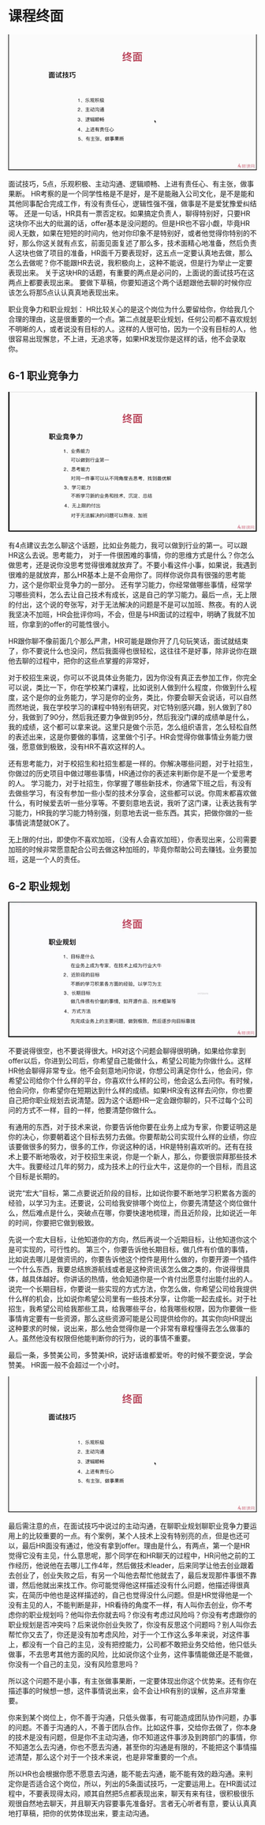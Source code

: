 # 课程终面
![](https://github.com/jingfeidi/jingfeidi.github.io/blob/master/interview/01/img/20200116212414.png)<br>

面试技巧，5点，乐观积极、主动沟通、逻辑顺畅、上进有责任心、有主张，做事果断。
HR考察的是一个同学性格是不是好，是不是能融入公司文化，是不是能和其他同事配合完成工作，有没有责任心，逻辑性强不强，做事是不是爱犹豫爱纠结等。
还是一句话，HR具有一票否定权。如果搞定负责人，聊得特别好，只要HR这块你不出大的纰漏的话，offer基本是没问题的。但是HR也不容小觑，毕竟HR阅人无数，如果在短短的时间内，他对你印象不是特别好，或者他觉得你特别的不好，那么你这关就有点玄，前面见面复述了那么多，技术面精心地准备，然后负责人这块也做了项目的准备，HR面千万要表现好，这五点一定要认真地去做，那么怎么去做呢？你不能跟HR去说，我积极向上，这种不能说，但是行为举止一定要表现出来。
关于这块HR的话题，有重要的两点是必问的，上面说的面试技巧在这两点上都要表现出来。
要做下草稿，你要知道这个两个话题跟他去聊的时候你应该怎么将那5点认认真真地表现出来。

职业竞争力和职业规划：
HR比较关心的是这个岗位为什么要留给你，你给我几个合理的理由，这是很重要的一个点。第二点就是职业规划，任何公司都不喜欢规划不明晰的人，或者说没有目标的人。这样的人很可怕，因为一个没有目标的人，他很容易出现懈怠，不上进，无追求等，如果HR发现你是这样的话，他不会录取你。

## 6-1 职业竞争力
![](https://github.com/jingfeidi/jingfeidi.github.io/blob/master/interview/01/img/20200116212820.png)<br>

有4点建议去怎么聊这个话题，比如业务能力，我可以做到行业的第一。可以跟HR这么去说。思考能力， 对于一件很困难的事情，你的思维方式是什么？你怎么做思考，还是说你没思考觉得很难就放弃了。不要小看这件小事，如果说，我遇到很难的是就放弃，那么HR基本上是不会用你了。同样你说你具有很强的思考能力，这个是你职业竞争力的一部分。
还有学习能力，你经常做哪些事情，经常学习哪些资料，怎么去让自己技术有成长，这是自己的学习能力。最后一点，无上限的付出，这个说的夸张写，对于无法解决的问题是不是可以加班、熬夜。有的人说我坚决不加班，HR会批评你吗，不会，但是与HR面试的过程中，明确了我就不加班，你拿到的offer的可能性很小。

HR跟你聊不像前面几个那么严肃，HR可能是跟你开了几句玩笑话，面试就结束了，你不要说什么也没问，然后我面得也很轻松，这往往不是好事，除非说你在跟他去聊的过程中，把你的这些点掌握的非常好，

对于校招生来说，你可以不说具体业务能力，因为你没有真正去参加工作，你完全可以说，类比一下，你在学校某门课程，比如说别人做到什么程度，你做到什么程度，这个是你的业务能力，学习是你的业务，类比，你要会聊天会说话，可以自然而然地说，我在学校学习的课程中特别有研究，对它特别感兴趣，别人做到了80分，我做到了90分，然后我还要力争做到95分，然后我没门课的成绩单是什么，我的成绩，这个都可以拿来说。这里只是做个示范，怎么组织语言，怎么轻松自然的表述出来，这是你要做的事情，这里做个引子。HR会觉得你做事情业务能力很强，愿意做到极致，没有HR不喜欢这样的人。

还有思考能力，对于校招生和社招生都是一样的。你解决哪些问题，对于社招生，你做过的历史项目中做过哪些事情，HR通过你的表述来判断你是不是一个爱思考的人。
学习能力，对于社招生，你掌握了哪些新技术，你通常下班之后，有没有去做些学习，有没有参加一些小型的技术分享会，这些都可以说。你周末都喜欢做什么，有时候爱去听一些分享等。不要刻意地去说，我听了这门课，让表达我有学习能力，HR我的学习能力特别强，刻意地去说一些东西。其实，把做你做的一些事情说清楚就OK了。

无上限的付出，即使你不喜欢加班，（没有人会喜欢加班），你表现出来，公司需要加班的时候非常愿意配合公司去做这种加班的，毕竟你帮助公司去赚钱。业务要加班，这是一个人的责任。

## 6-2 职业规划
![](https://github.com/jingfeidi/jingfeidi.github.io/blob/master/interview/01/img/20200116213057.png)<br>

不要说得很空，也不要说得很大。HR对这个问题会聊得很明确，如果给你拿到offer以后，你进到公司后，你希望自己能做什么，希望公司能为你做什么。这样HR他会聊得非常专业。他不会刻意地问你说，你想公司满足你什么，他会问，你希望公司给你个什么样的平台，你喜欢什么样的公司，他会这么去问你。有时候，他会问你，你希望你在短期达到什么样的成绩。如果HR没有这样去问你，你也要自己把你职业规划去说清楚。因为这个话题HR一定会跟你聊的，只不过每个公司问的方式不一样，目的一样，他要清楚你做什么。

有通用的东西，对于技术来说，你要告诉他你要在业务上成为专家，你要证明这是你的决心，你要朝着这个目标去努力去做。你要帮助公司实现什么样的业绩，你应该要做很多的努力，很多的工作，你说这种的话，HR是特别喜欢听的。还有在技术上要不断地吸收，对于校招生来说，你是一个新人，那么，你要很崇拜那些技术大牛。我要经过几年的努力，成为技术上的行业大牛，这是你的一个目标，而且这个目标是长期的。

说完“宏大”目标，第二点要说近阶段的目标，比如说你要不断地学习积累各方面的经验，以学习为主。还要说，公司给我安排哪个岗位上，你要先清楚这个岗位做什么，然后难点是什么，突破点在哪，你要快速地梳理，而且近阶段，比如说近一年的时间，你要把它做到极致。 

先说一个宏大目标，让他知道你的方向，然后再说一个近期目标，让他知道你这个是可实现的，可行性的。
第三个，你要告诉他长期目标，做几件有价值的事情，比如说去哪儿是做资讯的，你要告诉他这个控件是用什么做的，你要开源一个插件一个什么东西，我要总结旅游航线或者是这种资讯该怎么做之类的，你说得很具体，越具体越好。你讲话的热情，他会知道你是一个肯付出愿意付出能付出的人。
说完一个长期目标，你要说一些实现的方式方法，你怎么做，你希望公司给我提供什么样的机会，比如说你希望公司里有一些技术分享，让你能一起去成长。对于社招生，我希望公司给我那些工具，给我哪些平台，给我哪些权限，因为你要做一些事情肯定要有一些资源，那么这些资源可能是公司提供给你的。其实你向HR提出这种要求的时候，说出来，那么他会觉得你是一个非常有章程懂得去怎么做事的人。虽然他没有权限但他能判断你的行为，说的事情不重要。

最后一条，多赞美公司，多赞美HR，说好话谁都爱听。夸的时候不要空说，学会赞美。
HR面一般不会超过一个小时。

![](https://github.com/jingfeidi/jingfeidi.github.io/blob/master/interview/01/img/20200116212414.png)<br>

最后需注意的点，在面试技巧中说过的主动沟通，在聊职业规划聊职业竞争力要运用上的比较重要的一点。有个案例，某个人技术上没有特别亮的点，但是也还可以，最后HR面没有通过，他没有拿到offer。理由是什么，有两点，第一个是HR觉得它没有主见，什么意思呢，那个同学在和HR聊天的过程中，HR问他之前的工作经历，他说他在去哪儿工作4年，然后做技术leader，后来同学让他去创业跟着去创业了，创业失败之后，有另一个叫他去帮忙他就去了，最后发现那件事很不靠谱，然后他就出来找工作。你可能觉得他这样描述没有什么问题，他描述得很真实，在简历中他也是这样描述的，自己也觉得没什么问题。但是HR觉得他是一个没有主见的人，不能判断是非，HR看待的角度不一样，有人叫你去创业，你不考虑你的职业规划吗？他叫你去你就去吗？你没有考虑过风险吗？你没有考虑跟你的职业规划是否冲突吗？后来说你创业失败了，你没有反思这个问题吗？别人叫你去帮忙你又去了，你还是没有加考虑风险，对于一个工作这么多年来说，对这件事上，都没有一个自己的主见，没有把控能力，公司都不敢把业务交给他，他只低头做事，不去思考其他方面的风险，比如说你这个业务，这件事情能做还是不能做，你没有一个自己的主见，没有风险意思吗？

所以这个问题不是小事，有主张做事果断，一定要体现出你这个优势来。还有你在描述事的时候想一想，这件事情说出来，会不会让HR有别的误解，这点非常重要。

你来到某个岗位上，你不善于沟通，只低头做事，有可能造成团队协作问题，办事的问题。不善于沟通的人，不善于团队合作。比如这件事，交给你去做了，你本身的技术是没有问题，但是你不主动沟通，你不知道这件事涉及到跨部门的事情，你不知道怎么去沟通，你也不愿去沟通，甚至你的沟通是有限的，不能把这个事情描述清楚，那么这个对于一个技术来说，也是非常重要的一个点。

所以HR也会根据你愿不愿意去沟通，能不能去沟通，能不能有效的趋沟通。来判定你是否适合这个岗位，所以，列出的5条面试技巧，一定要运用上。在HR面试过程中，不要表现得太闷，顺其自然把5点都表现出来，聊天有来有往，很积极很乐观很自然地去聊天，并且聊天内容要事先准备好。言者无心听者有意，要认认真真地打草稿，把你的优势体现出来，要主动沟通。

